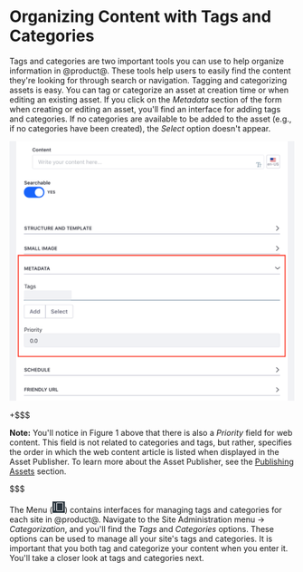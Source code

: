 # Organizing Content with Tags and Categories [](id=organizing-content-with-tags-and-categories)

Tags and categories are two important tools you can use to help organize
information in @product@. These tools help users to easily find the content
they're looking for through search or navigation. Tagging and categorizing
assets is easy. You can tag or categorize an asset at creation time or when
editing an existing asset. If you click on the *Metadata* section of the
form when creating or editing an asset, you'll find an interface for adding tags
and categories. If no categories are available to be added to the asset (e.g.,
if no categories have been created), the *Select* option doesn't appear.

![Figure 1: Here is the Web Content application's metadata section.](../../../images/web-content-categorization.png)

+$$$

**Note:** You'll notice in Figure 1 above that there is also a *Priority* field
for web content. This field is not related to categories and tags, but rather,
specifies the order in which the web content article is listed when displayed in
the Asset Publisher. To learn more about the Asset Publisher, see the
[Publishing Assets](/discover/portal/-/knowledge_base/7-1/publishing-assets)
section.

$$$

The Menu (![Menu](../../../images/icon-menu.png)) contains interfaces for
managing tags and categories for each site in @product@. Navigate to the Site
Administration menu &rarr; *Categorization*, and you'll find the *Tags* and
*Categories* options. These options can be used to manage all your site's tags
and categories. It is important that you both tag and categorize your content
when you enter it. You'll take a closer look at tags and categories next.
